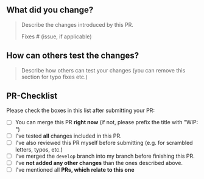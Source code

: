## What did you change?

> Describe the changes introduced by this PR.
>
> Fixes # (issue, if applicable)

## How can others test the changes?

> Describe how others can test your changes (you can remove this section for typo fixes etc.)

## PR-Checklist

Please check the boxes in this list after submitting your PR:

- [ ] You can merge this PR **right now** (if not, please prefix the title with "WIP: ")
- [ ] I've tested **all** changes included in this PR.
- [ ] I've also reviewed this PR myself before submitting (e.g. for scrambled letters, typos, etc.)
- [ ] I've merged the `develop` branch into my branch before finishing this PR.
- [ ] I've **not added any other changes** than the ones described above.
- [ ] I've mentioned all **PRs, which relate to this one**
